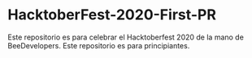 # HacktoberFest-2020-First-PR
Este repositorio es para celebrar el Hacktoberfest 2020 de la mano de BeeDevelopers.
Este repositorio es para principiantes.
